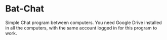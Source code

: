 # Bat-Chat
Simple Chat program between computers. You need Google Drive installed in all the computers, with the same account logged in for this program to work.
